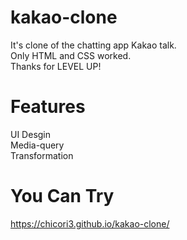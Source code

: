 # kakao-clone
 It's clone of the chatting app Kakao talk.<br />
 Only HTML and CSS worked.<br />
 Thanks for LEVEL UP!
 
# Features
 UI Desgin<br />
 Media-query<br />
 Transformation
 
# You Can Try
https://chicori3.github.io/kakao-clone/
